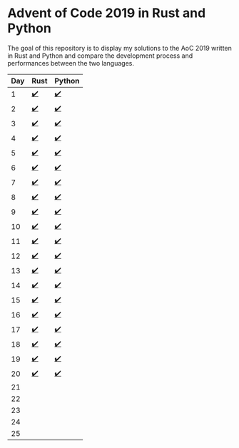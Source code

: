 # Advent of Code 2019 in Rust and Python

The goal of this repository is to display my solutions to the AoC 2019 written in Rust and Python and compare the development process and performances between the two languages.



| Day  | Rust                         | Python              |
| ---- | ---------------------------- | ------------------- |
| 1    | [:heavy_check_mark:](./Day-1/sol/src/main.rs) | [:heavy_check_mark:](./Day-1/sol.py) |
| 2    | [:heavy_check_mark:](./Day-2/sol/src/main.rs) | [:heavy_check_mark:](./Day-2/sol.py) |
| 3    | [:heavy_check_mark:](./Day-3/sol/src/main.rs) | [:heavy_check_mark:](./Day-3/sol.py) |
| 4    | [:heavy_check_mark:](./Day-4/sol/src/main.rs) | [:heavy_check_mark:](./Day-4/sol.py) |
| 5    | [:heavy_check_mark:](./Day-5/sol/src/main.rs) | [:heavy_check_mark:](./Day-5/sol.py) |
| 6    | [:heavy_check_mark:](./Day-6/sol/src/main.rs) | [:heavy_check_mark:](./Day-6/sol.py) |
| 7    | [:heavy_check_mark:](./Day-7/sol/src/main.rs) | [:heavy_check_mark:](./Day-7/pysol/sol.py) |
| 8    | [:heavy_check_mark:](./Day-8/sol/src/main.rs) | [:heavy_check_mark:](./Day-8/sol.py) |
| 9    | [:heavy_check_mark:](./Day-9/sol/src/main.rs) | [:heavy_check_mark:](./Day-9/pysol/sol.py) |
| 10    | [:heavy_check_mark:](./Day-10/sol/src/main.rs) | [:heavy_check_mark:](./Day-10/sol.py) |
| 11    | [:heavy_check_mark:](./Day-11/sol/src/main.rs) | [:heavy_check_mark:](./Day-11/pysol/sol.py) |
| 12    | [:heavy_check_mark:](./Day-12/sol/src/main.rs) | [:heavy_check_mark:](./Day-12/sol.py) |
| 13    | [:heavy_check_mark:](./Day-13/sol/src/main.rs) | [:heavy_check_mark:](./Day-13/pysol/sol.py) |
| 14    | [:heavy_check_mark:](./Day-14/sol/src/main.rs) | [:heavy_check_mark:](./Day-14/sol.py) |
| 15    | [:heavy_check_mark:](./Day-15/sol/src/main.rs) | [:heavy_check_mark:](./Day-15/pysol/sol.py) |
| 16    | [:heavy_check_mark:](./Day-16/sol/src/main.rs) | [:heavy_check_mark:](./Day-16/sol.py) |
| 17    | [:heavy_check_mark:](./Day-17/sol/src/main.rs) | [:heavy_check_mark:](./Day-17/pysol/sol.py) |
| 18    | [:heavy_check_mark:](./Day-18/sol/src/main.rs) | [:heavy_check_mark:](./Day-18/sol.py) |
| 19    | [:heavy_check_mark:](./Day-19/sol/src/main.rs) | [:heavy_check_mark:](./Day-19/pysol/sol.py) |
| 20    | [:heavy_check_mark:](./Day-20/sol/src/main.rs) | [:heavy_check_mark:](./Day-20/sol.py) |
| 21   |                              |                     |
| 22   |                              |                     |
| 23   |                              |                     |
| 24   |                              |                     |
| 25   |                              |                     |
